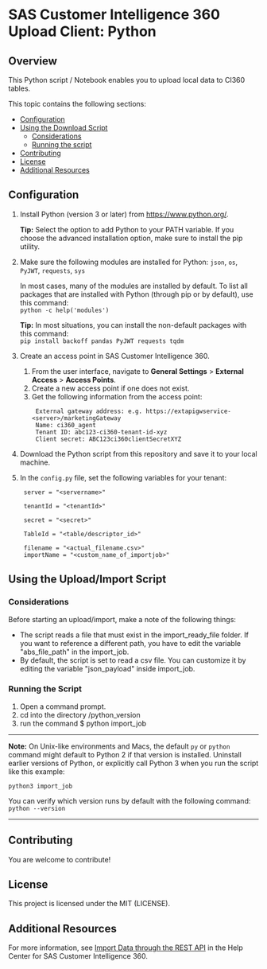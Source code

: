 #  SAS Customer Intelligence 360 Upload Client: Python

## Overview
This Python script / Notebook enables you to upload local data to CI360 tables.
 

This topic contains the following sections:
* [Configuration](#configuration)
* [Using the Download Script](#Using-the-Upload/Import-Script)
    * [Considerations](#considerations)
    * [Running the script](#running-the-script)
* [Contributing](#contributing)
* [License](#license)
* [Additional Resources](#additional-resources)



## Configuration
1. Install Python (version 3 or later) from https://www.python.org/.

   **Tip:** Select the option to add Python to your PATH variable. If you choose the advanced installation option, make sure to install the pip utility.
   
2. Make sure the following modules are installed for Python: `json`, `os`, `PyJWT`, `requests`, `sys`

     In most cases, many of the modules are installed by default. To list all packages that are installed with Python 
     (through pip or by default), use this command:  
     ```python -c help('modules')```
     
     **Tip:** In most situations, you can install the non-default packages with this command:  
     ```pip install backoff pandas PyJWT requests tqdm```
  

3. Create an access point in SAS Customer Intelligence 360.
    1. From the user interface, navigate to **General Settings** > **External Access** > **Access Points**.
    2. Create a new access point if one does not exist.
    3. Get the following information from the access point:  
       ```
        External gateway address: e.g. https://extapigwservice-<server>/marketingGateway  
        Name: ci360_agent  
        Tenant ID: abc123-ci360-tenant-id-xyz  
        Client secret: ABC123ci360clientSecretXYZ  
       ```
4. Download the Python script from this repository and save it to your local machine.

5. In the `config.py` file, set the following variables for your tenant:
   ```
    server = "<servername>"

    tenantId = "<tenantId>"

    secret = "<secret>"

    TableId = "<table/descriptor_id>"

    filename = "<actual_filename.csv>"  
    importName = "<custom_name_of_importjob>"
   ```


## Using the Upload/Import Script

### Considerations
Before starting an upload/import, make a note of the following things:
* The script reads a file that must exist in the import_ready_file folder. If you want to reference a different path, you have to edit the variable "abs_file_path" in the import_job.
* By default, the script is set to read a csv file. You can customize it by editing the variable "json_payload" inside import_job.

### Running the Script

1. Open a command prompt.
2. cd into the directory /python_version
3. run the command $ python import_job
---
**Note:** On Unix-like environments and Macs, the default `py` or `python` command might default to Python 2 if that version is installed. Uninstall earlier versions of Python, or explicitly call Python 3 when you run the script like this example:
```
python3 import_job
```

You can verify which version runs by default with the following command: `python --version`

---


## Contributing

You are welcome to contribute! 


## License

This project is licensed under the MIT (LICENSE).



## Additional Resources
For more information, see [Import Data through the REST API](https://go.documentation.sas.com/doc/en/cintcdc/production.a/cintag/dat-import-rest-toc.html) in the Help Center for SAS Customer Intelligence 360.
